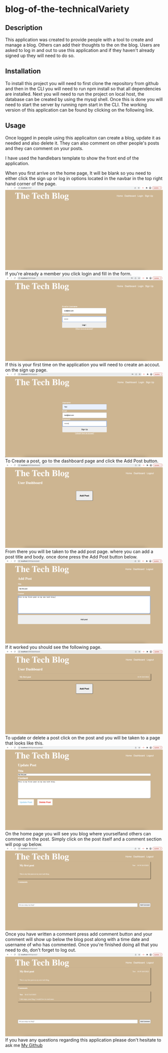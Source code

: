 # blog-of-the-technicalVariety

## Description
This application was created to provide people with a tool to create and manage a blog. Others can add their thoughts to the on the blog. Users are asked to log in and out to use this application and if they haven't already signed up they will need to do so. 

## Installation
To install this project you will need to first clone the repository from github and then in the CLI you will need to run npm install so that all dependencies are installed. Next you will need to run the project on local host, the database can be created by using the mysql shell. Once this is done you will need to start the server by running npm start in the CLI. The working version of this application can be found by clicking on the following link. <a href=""></a>

## Usage

Once logged in people using this applicaiton can create a blog, update it as needed and also delete it. They can also comment on other people's posts and they can comment on your posts. 

I have used the handlebars template to show the front end of the application. 

When you first arrive on the home page, It will be blank so you need to either click the sign up or log in options located in the navbar in the top right hand corner of the page. 
<img src="img/ss1.png">
If you're already a member you click login and fill in the form. 
<img src="img/ss2.png">
If this is your first time on the application you will need to create an accout. on the sign up page.
<img src="img/ss3.png">
To Create a post, go to the dashboard page and click the Add Post button. 
<img src="img/ss4.png">
From there you will be taken to the add post page. where you can add a post title and body. once done press the Add Post button below. 
<img src="img/ss5.png">
If it worked you should see the following page. 
<img src="img/ss6.png">
To update or delete a post click on the post and you will be taken to a page that looks like this. 
<img src="img/ss7.png">
On the home page you will see you blog where yourselfand others can comment on the post. Simply click on the post itself and a comment section will pop up below. 
<img src="img/ss8.png">
Once you have written a comment press add comment button and your comment will show up below the blog post along with a time date and username of who has commented. 
Once you're finished doing all that you need to do, don't forget to log out. 
<img src="img/ss9.png">
If you have any questions regarding this application please don't hesitate to ask me <a href="https://github.com/skipsterling">My Github</a>